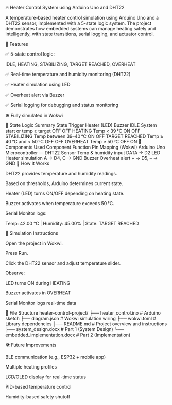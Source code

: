 🔥 Heater Control System using Arduino Uno and DHT22

A temperature-based heater control simulation using Arduino Uno and a DHT22 sensor, implemented with a 5-state logic system. The project demonstrates how embedded systems can manage heating safely and intelligently, with state transitions, serial logging, and actuator control.

📌 Features

✅ 5-state control logic:

IDLE, HEATING, STABILIZING, TARGET REACHED, OVERHEAT

✅ Real-time temperature and humidity monitoring (DHT22)

✅ Heater simulation using LED

✅ Overheat alert via Buzzer

✅ Serial logging for debugging and status monitoring

⚙️ Fully simulated in Wokwi

🧠 State Logic Summary
State	Trigger	Heater (LED)	Buzzer
IDLE	System start or temp ≥ target	OFF	OFF
HEATING	Temp < 39 °C	ON	OFF
STABILIZING	Temp between 39–40 °C	ON	OFF
TARGET REACHED	Temp ≥ 40 °C and < 50 °C	OFF	OFF
OVERHEAT	Temp ≥ 50 °C	OFF	ON
🔧 Components Used
Component	Function	Pin Mapping (Wokwi)
Arduino Uno	Microcontroller	—
DHT22 Sensor	Temp & humidity input	DATA → D2
LED	Heater simulation	A → D4, C → GND
Buzzer	Overheat alert	+ → D5, – → GND
🚦 How It Works

DHT22 provides temperature and humidity readings.

Based on thresholds, Arduino determines current state.

Heater (LED) turns ON/OFF depending on heating state.

Buzzer activates when temperature exceeds 50 °C.

Serial Monitor logs:

Temp: 42.00 °C | Humidity: 45.00% | State: TARGET REACHED

🧪 Simulation Instructions

Open the project in Wokwi.

Press Run.

Click the DHT22 sensor and adjust temperature slider.

Observe:

LED turns ON during HEATING

Buzzer activates in OVERHEAT

Serial Monitor logs real-time data

📁 File Structure
heater-control-project/
├── heater_control.ino     # Arduino sketch
├── diagram.json           # Wokwi simulation wiring
├── wokwi.toml             # Library dependencies
├── README.md              # Project overview and instructions
├── system_design.docx     # Part 1 (System Design)
└── embedded_implementation.docx # Part 2 (Implementation)

🛠 Future Improvements

BLE communication (e.g., ESP32 + mobile app)

Multiple heating profiles

LCD/OLED display for real-time status

PID-based temperature control

Humidity-based safety shutoff
